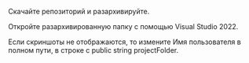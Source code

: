Скачайте репозиторий и разархивируйте.

Откройте разархивированную папку с помощью Visual Studio 2022.

Если скриншоты не отображаются, то измените Имя пользователя в полном пути, в строке с public string projectFolder.


